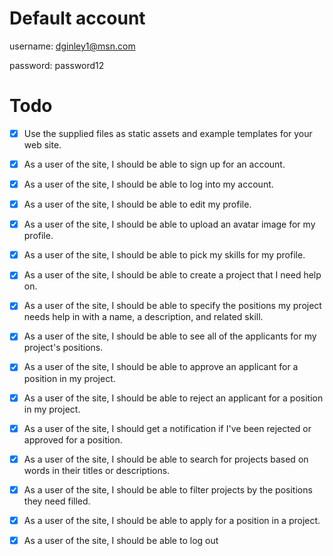 # Default account

username: dginley1@msn.com   

password: password12

# Todo

- [x] Use the supplied files as static assets and example templates for your web site.
- [x] As a user of the site, I should be able to sign up for an account.
- [x] As a user of the site, I should be able to log into my account.
- [x] As a user of the site, I should be able to edit my profile.
- [x] As a user of the site, I should be able to upload an avatar image for my profile.
- [x] As a user of the site, I should be able to pick my skills for my profile.
- [x] As a user of the site, I should be able to create a project that I need help on.
- [x] As a user of the site, I should be able to specify the positions my project needs help in with a name, a description, and related skill.
- [x] As a user of the site, I should be able to see all of the applicants for my project's positions.
- [x] As a user of the site, I should be able to approve an applicant for a position in my project.
- [x] As a user of the site, I should be able to reject an applicant for a position in my project.
- [x] As a user of the site, I should get a notification if I've been rejected or approved for a position.
- [x] As a user of the site, I should be able to search for projects based on words in their titles or descriptions.
- [x] As a user of the site, I should be able to filter projects by the positions they need filled.
- [x] As a user of the site, I should be able to apply for a position in a project.
- [x] As a user of the site, I should be able to log out


